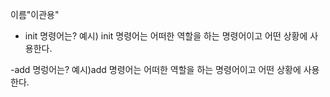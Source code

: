이름"이관용"
- init 명령어는?
예시) init 명령어는 어떠한 역할을 하는 명령어이고 어떤 상황에 사용한다.

-add 명렁어는?
예시)add 명령어는 어떠한 역할을 하는 명령어이고 어떤 상황에 사용한다.

